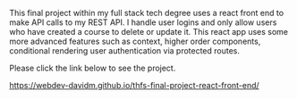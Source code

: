 This final project within my full stack tech degree uses a react front end to make API calls to my REST API. I handle user logins and only allow users who have created a course to delete or update it. This react app uses some more advanced features such as context, higher order components, conditional rendering user authentication via protected routes.

Please click the link below to see the project.

https://webdev-davidm.github.io/thfs-final-project-react-front-end/
